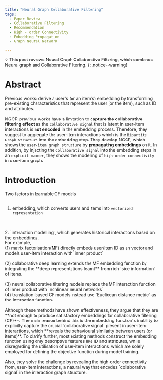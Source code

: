 ```yaml
---
title: "Neural Graph Collaborative Filtering"
tags:
  - Paper Review
  - Collaborative Filtering
  - Recommendation
  - High - order Connectivity
  - Embedding Propagation
  - Graph Neural Network

---
```

💡 This post reviews Neural Graph Collaborative Filtering, which combines Neural graph and Collaborative Filtering.
{: .notice--warning}

# Abstract
Previous works: derive a user's (or an item's) embedding by transforming pre-existing characteristics that represent the user (or the item), such as ID and attributes.
<br>
<br>
NGCF: previous works have a limitation to **capture the collaborative filtering effect** as the `collaborative signal` that is latent in user-item interactions is **not encoded** in the embedding process. Therefore, they suggest to aggregate the user-item interactions which is the `Bipartite Graph Structure` into the embedding step. They develop NGCF, which shows the `user-item graph structure` by **propagating embeddings** on it. In addition, by injecting the `collaborative signal` into the embedding steps in an `explicit manner`, they shows the modelling of `high-order connectivity` in user-item graph.

# Introduction
Two factors in learnable CF models
<br>
<br>
1. embedding, which converts users and items into `vectorised representation`
<br>
<br>
2. `interaction modelling`, which generates historical interactions based on the embeddings.
<br>
For example,
<br>
(1) matrix factorisation(MF) directly embeds user/item ID as an vector and models user-item interaction with `inner product`
<br>
<br>
(2) collaborative deep learning extends the MF embedding function by integrating the **deep representations learnt** from rich `side information` of items.
<br>
<br>
(3) neural collaborative filtering models replace the MF interaction function of inner product with `nonlinear neural networks`
<br>
(4) translation-based CF models instead use `Euclidean distance metric` as the interaction function.
<br>
<br>
Although these methods have shown effectiveness, they argue that they are **not enough to produce satisfactory embeddings for collaborative filtering (CF)**. The main reason behind this is the embedding function's inability to explicitly capture the crucial `collaborative signal` present in user-item interactions, which **reveals the behavioural similarity between users (or items)**. To clarify further, most existing methods construct the embedding function using only descriptive features like ID and attributes, while disregarding the utilisation of user-item interactions, which are solely employed for defining the objective function during model training.
<br>
<br>
Also, they solve the challenge by revealing the high-order connectivity from, user-item interactions, a natural way that encodes `collaborative signal` in the interaction graph structure.
